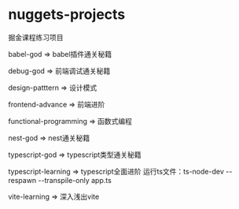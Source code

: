 # nuggets-projects
掘金课程练习项目

babel-god => babel插件通关秘籍

debug-god => 前端调试通关秘籍

design-patttern => 设计模式

frontend-advance => 前端进阶

functional-programming => 函数式编程

nest-god => nest通关秘籍

typescript-god => typescript类型通关秘籍

typescript-learning => typescript全面进阶
运行ts文件：ts-node-dev --respawn --transpile-only app.ts

vite-learning => 深入浅出vite